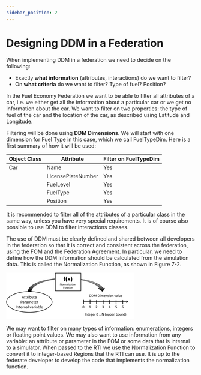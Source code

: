 ```yaml
---
sidebar_position: 2
---
```


# Designing DDM in a Federation

When implementing DDM in a federation we need to decide on the following:

- Exactly **what information** (attributes, interactions) do we want to filter? 
- On **what criteria** do we want to filter? Type of fuel? Position?

In the Fuel Economy Federation we want to be able to filter all attributes of a car, i.e. we either get all the information about a particular car or we get no information about the car. We want to filter on two properties: the type of fuel of the car and the location of the car, as described using Latitude and Longitude.

Filtering will be done using **DDM Dimensions**. We will start with one dimension for Fuel Type in this case, which we call FuelTypeDim. Here is a first summary of how it will be used:


| Object Class | Attribute          | Filter on FuelTypeDim |
|--------------|--------------------|-----------------------|
| Car          | Name               | Yes                   |
|              | LicensePlateNumber | Yes                   |
|              | FuelLevel          | Yes                   |
|              | FuelType           | Yes                   |
|              | Position           | Yes                   |

It is recommended to filter all of the attributes of a particular class in the same way, unless you have very special requirements. It is of course also possible to use DDM to filter interactions classes.

The use of DDM must be clearly defined and shared between all developers in the federation so that it is correct and consistent across the federation, using the FOM and the Federation Agreement. In particular, we need to define how the DDM information should be calculated from the simulation data. This is called the Normalization Function, as shown in Figure 7-2. 

![2-normalization.png](img%2F2-normalization.png)

We may want to filter on many types of information: enumerations, integers or floating point values. We may also want to use information from any variable: an attribute or parameter in the FOM or some data that is internal to a simulator. When passed to the RTI we use the Normalization Function to convert it to integer-based Regions that the RTI can use. It is up to the federate developer to develop the code that implements the normalization function.
